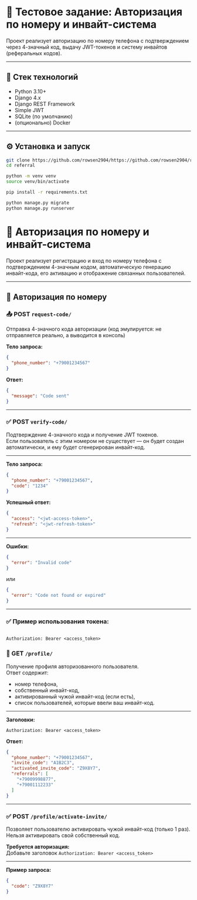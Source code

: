 # 📱 Тестовое задание: Авторизация по номеру и инвайт-система

Проект реализует авторизацию по номеру телефона с подтверждением через 4-значный код, выдачу JWT-токенов и систему инвайтов (реферальных кодов).

---

## 🚀 Стек технологий

- Python 3.10+
- Django 4.x
- Django REST Framework
- Simple JWT
- SQLite (по умолчанию)
- (опционально) Docker

---

## ⚙️ Установка и запуск

```bash
git clone https://github.com/rowsen2904/https://github.com/rowsen2904/referral
cd referral

python -m venv venv
source venv/bin/activate

pip install -r requirements.txt

python manage.py migrate
python manage.py runserver
```

# 📱 Авторизация по номеру и инвайт-система

Проект реализует регистрацию и вход по номеру телефона с подтверждением 4-значным кодом, автоматическую генерацию инвайт-кода, его активацию и отображение связанных пользователей.

---

## 🔐 Авторизация по номеру

### 📤 POST `request-code/`

Отправка 4-значного кода авторизации (код эмулируется: не отправляется реально, а выводится в консоль)

**Тело запроса:**

```json
{
  "phone_number": "+79001234567"
}
```

**Ответ:**

```json
{
  "message": "Code sent"
}
```

---

### ✅ POST `verify-code/`

Подтверждение 4-значного кода и получение JWT токенов.  
Если пользователь с этим номером не существует — он будет создан автоматически, и ему будет сгенерирован инвайт-код.

---

**Тело запроса:**

```json
{
  "phone_number": "+79001234567",
  "code": "1234"
}
```

**Успешный ответ:**

```json
{
  "access": "<jwt-access-token>",
  "refresh": "<jwt-refresh-token>"
}
```

---

**Ошибки:**

```json
{
  "error": "Invalid code"
}
```

или

```json
{
  "error": "Code not found or expired"
}
```

---

### ✅ Пример использования токена:

```http

Authorization: Bearer <access_token>
```


### 👤 GET `/profile/`

Получение профиля авторизованного пользователя.  
Ответ содержит:
- номер телефона,
- собственный инвайт-код,
- активированный чужой инвайт-код (если есть),
- список пользователей, которые ввели ваш инвайт-код.

---

**Заголовки:**

```http
Authorization: Bearer <access_token>
```

**Ответ:**

```json
{
  "phone_number": "+79001234567",
  "invite_code": "A1B2C3",
  "activated_invite_code": "Z9X8Y7",
  "referrals": [
    "+79009998877",
    "+79001112233"
  ]
}
```

---

### ✅ POST `/profile/activate-invite/`

Позволяет пользователю активировать чужой инвайт-код (только 1 раз).  
Нельзя активировать свой собственный код.

**Требуется авторизация:**  
Добавьте заголовок `Authorization: Bearer <access_token>`

---

**Пример запроса:**

```json
{
  "code": "Z9X8Y7"
}
```